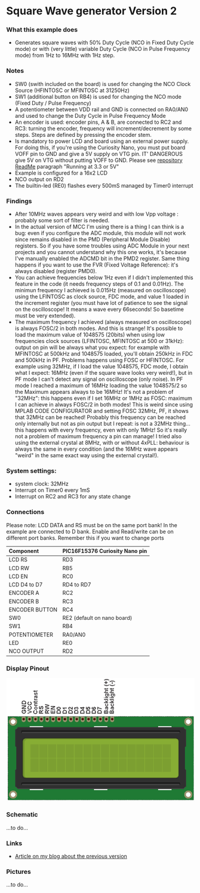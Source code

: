 # Square Wave generator Version 2

### What this example does
- Generates square waves with 50% Duty Cycle (NCO in Fixed Duty Cycle mode) or with (very little) variable Duty Cycle (NCO in Pulse Frequency mode) from 1Hz to 16MHz with 1Hz step.

### Notes
- SW0 (swith included on the board) is used for changing the NCO Clock Source (HFINTOSC or MFINTOSC at 31250Hz)
- SW1 (additional button on RB4) is used for changing the NCO mode (Fixed Duty / Pulse Frequency)
- A potentiometer between VDD rail and GND is connected on RA0/AN0 and used to change the Duty Cycle in Pulse Frequency Mode
- An encoder is used: encoder pins, A & B, are connected to RC2 and RC3: turning the encoder, frequency will increment/decrement by some steps. Steps are defined by pressing the encoder stem.
- Is mandatory to power LCD and board using an external power supply. For doing this, if you're using the Curiosity Nano, you must put board VOFF pin to GND and give a 5V supply on VTG pin. IT' DANGEROUS give 5V on VTG without putting VOFF to GND. Please see [repository ReadMe](https://github.com/Cyb3rn0id/Microchip_Curiosity_Nano_Examples#running-at-5-or-33v) paragraph "Running at 3.3 or 5V"
- Example is configured for a 16x2 LCD
- NCO output on RD2
- The builtin-led (RE0) flashes every 500mS managed by Timer0 interrupt

### Findings
- After 10MHz waves appears very weird and with low Vpp voltage : probably some sort of filter is needed.
- In the actual version of MCC I'm using there is a thing I can think is a bug: even if you configure the ADC module, this module will not work since remains disabled in the PMD (Peripheral Module Disable) registers. So if you have some troubles using ADC Module in your next projects and you cannot understand why this one works, it's because I've manually enabled the ADCMD bit in the PMD2 register. Same thing happens if you want to use the FVR (Fixed Voltage Reference): it's always disabled (register PMD0).
- You can achieve frequencies below 1Hz even if I didn't implemented this feature in the code (it needs frequency steps of 0.1 and 0.01Hz). The minimun frequency I achieved is 0.015Hz (measured on oscilloscope) using the LFINTOSC as clock source, FDC mode, and value 1 loaded in the increment register (you must have lot of patience to see the signal on the oscilloscope! It means a wave every 66seconds! So basetime must be very extended).
- The maximum frequency I achieved (always measured on oscilloscope) is always FOSC/2 in both modes. And this is strange! It's possible to load the maximum value of 1048575 (20bits) when using low frequencies clock sources (LFINTOSC, MFINTOSC at 500 or 31kHz): output on pin will be always what you expect: for example with MFINTOSC at 500kHz and 1048575 loaded, you'll obtain 250kHz in FDC and 500kHz in PF. Problems happens using FOSC or HFINTOSC. For example using 32MHz, if I load the value 1048575, FDC mode, I obtain what I expect: 16MHz (even if the square wave looks very weird!), but in PF mode I can't detect any signal on oscilloscope (only noise). In PF mode I reached a maximum of 16MHz loading the value 1048575/2 so the Maximum appears always to be 16MHz! It's not a problem of "32MHz": this happens even if I set 16MHz or 1MHz as FOSC: maximum I can achieve in always FOSC/2 in both modes! This is weird since using MPLAB CODE CONFIGURATOR and setting FOSC 32MHz, PF, it shows that 32MHz can be reached! Probably this frequency can be reached only internally but not as pin output but I repeat: is not a 32MHz thing... this happens with every frequency, even with only 1MHz! So it's really not a problem of maximum frequency a pin can manage! I tried also using the external crystal at 8MHz, with or without 4xPLL: behaviour is always the same in every condition (and the 16MHz wave appears "weird" in the same exact way using the external crystal!).

### System settings:
- system clock: 32MHz
- Interrupt on Timer0 every 1mS
- Interrupt on RC2 and RC3 for any state change

### Connections
Please note: LCD DATA and RS must be on the same port bank! In the example are connected to D bank. Enable and Read/write can be on different port banks. Remember this if you want to change ports

| Component    | PIC16F15376 Curiosity Nano pin |
|:-------------|:-------------------------------|
|LCD RS        |RD3                             |
|LCD RW        |RB5                             |
|LCD EN        |RC0                             |
|LCD D4 to D7  |RD4 to RD7                      |
|ENCODER A     |RC2                             |
|ENCODER B     |RC3                             |
|ENCODER BUTTON|RC4                             |
|SW0           |RE2 (default on nano board)     |
|SW1           |RB4                             |
|POTENTIOMETER |RA0/AN0                         |
|LED           |RE0                             |
|NCO OUTPUT    |RD2                             |

### Display Pinout
![LCD Pinout](../assets/images/LCD_HD44780_Pinout.png)

### Schematic
...to do...

### Links
- [Article on my blog about the previous version](https://www.settorezero.com/wordpress/un-generatore-di-onda-quadra-da-1hz-a-16mhz-con-un-microcontrollore-pic/)

### Pictures
...to do...
